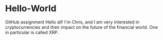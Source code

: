 # Hello-World
GitHub assignment
Hello all!
I'm Chris, and I am very interested in cryptocurrencies and their impact on the future of the financial world. 
One in particular is called XRP. 
